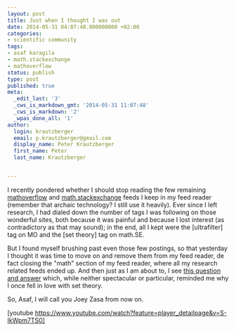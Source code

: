 ```yaml
---
layout: post
title: Just when I thought I was out
date: 2014-05-31 04:07:48.000000000 +02:00
categories:
- scientific community
tags:
- asaf karagila
- math.stackexchange
- mathoverflow
status: publish
type: post
published: true
meta:
  _edit_last: '3'
  _cws_is_markdown_gmt: '2014-05-31 11:07:48'
  _cws_is_markdown: '2'
  _wpas_done_all: '1'
author:
  login: krautzberger
  email: p.krautzberger@gmail.com
  display_name: Peter Krautzberger
  first_name: Peter
  last_name: Krautzberger


---
```


I recently pondered whether I should stop reading the few remaining [mathoverflow](http://mathoverflow.net) and [math.stackexchange](http://math.stackexchange.com) feeds I keep in my feed reader (remember that archaic technology? I still use it heavily). Ever since I left research, I had dialed down the number of tags I was following on those wonderful sites, both because it was painful and because I lost interest (as contradictory as that may sound); in the end, all I kept were the [ultrafilter] tag on MO and the [set theory] tag on math.SE.

But I found myself brushing past even those few postings, so that yesterday I thought it was time to move on and remove them from my feed reader, de fact closing the "math" section of my feed reader, where all my research related feeds ended up. And then just as I am about to, I see [this question and answer](http://math.stackexchange.com/a/814110) which, while neither spectacular or particular, reminded me why I once fell in love with set theory.

So, Asaf, I will call you Joey Zasa from now on.

[youtube https://www.youtube.com/watch?feature=player_detailpage&v=S-IkWpm7TS0]